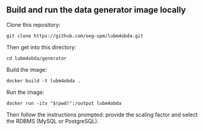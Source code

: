 ## Build and run the data generator image locally

Clone this repository:

`git clone https://github.com/oeg-upm/lubm4obda.git`

Then get into this directory:

`cd lubm4obda/generator`

Build the image:

`docker build -t lubm4obda .`

Run the image:

`docker run -itv "$(pwd)":/output lubm4obda`

Then follow the instructions prompted: provide the scaling factor and select the RDBMS (MySQL or PostgreSQL).
